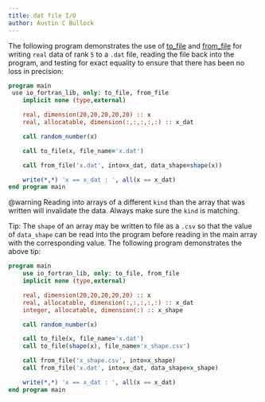 ```yaml
---
title: dat file I/O
author: Austin C Bullock
---
```


The following program demonstrates the use of [to_file](../Ref/to_file.html) and [from_file](../Ref/from_file.html) for writing `real` data of rank `5` to a `.dat` file, reading the file back into the program, and testing for exact equality to ensure that there has been no loss in precision:

```fortran
program main
 use io_fortran_lib, only: to_file, from_file
    implicit none (type,external)

    real, dimension(20,20,20,20,20) :: x
    real, allocatable, dimension(:,:,:,:,:) :: x_dat

    call random_number(x)

    call to_file(x, file_name='x.dat')

    call from_file('x.dat', into=x_dat, data_shape=shape(x))

    write(*,*) 'x == x_dat : ', all(x == x_dat)
end program main
```

@warning Reading into arrays of a different `kind` than the array that was written will invalidate the data. Always make sure the `kind` is matching.

Tip: The `shape` of an array may be written to file as a `.csv` so that the value of `data_shape` can be read into the program before reading in the main array with the corresponding value. The following program demonstrates the above tip:

```fortran
program main
    use io_fortran_lib, only: to_file, from_file
    implicit none (type,external)

    real, dimension(20,20,20,20,20) :: x
    real, allocatable, dimension(:,:,:,:,:) :: x_dat
    integer, allocatable, dimension(:) :: x_shape

    call random_number(x)

    call to_file(x, file_name='x.dat')
    call to_file(shape(x), file_name='x_shape.csv')

    call from_file('x_shape.csv', into=x_shape)
    call from_file('x.dat', into=x_dat, data_shape=x_shape)

    write(*,*) 'x == x_dat : ', all(x == x_dat)
end program main
```
